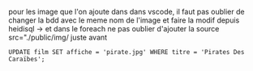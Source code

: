 pour les image que l'on ajoute dans dans vscode, il faut pas oublier de changer la bdd avec le meme nom de l'image et faire la modif depuis heidisql  -> et dans le foreach ne pas oublier d'ajouter la source src="./public/img/ juste avant <?= $film["affiche"] ?>

```UPDATE film SET affiche = 'pirate.jpg' WHERE titre = 'Pirates Des Caraïbes';```